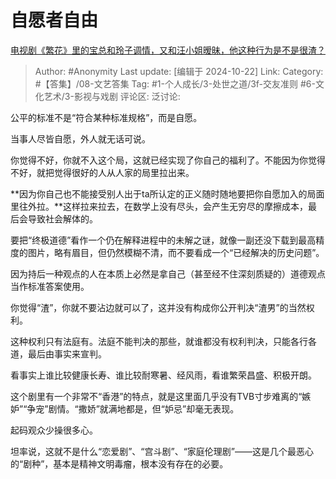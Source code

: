 # 自愿者自由
[电视剧《繁花》里的宝总和玲子调情，又和汪小姐暧昧，他这种行为是不是很渣？](https://www.zhihu.com/question/637249116/answer/3397872179)

> Author: #Anonymity
> Last update: [编辑于 2024-10-22]
> Link:
> Category: #【答集】/08-文艺答集 
> Tag: #1-个人成长/3-处世之道/3f-交友准则 #6-文化艺术/3-影视与戏剧 
> 评论区:
> 泛讨论:

公平的标准不是“符合某种标准规格”，而是自愿。

当事人尽皆自愿，外人就无话可说。

你觉得不好，你就不入这个局，这就已经实现了你自己的福利了。不能因为你觉得不好，就把觉得很好的人从人家的局里拉出来。

**因为你自己也不能接受别人出于ta所认定的正义随时随地要把你自愿加入的局面里往外拉。**这样拉来拉去，在数学上没有尽头，会产生无穷尽的摩擦成本，最后会导致社会解体的。

要把“终极道德”看作一个仍在解释进程中的未解之谜，就像一副还没下载到最高精度的图片，略有眉目，但仍然模糊不清，而不要看成一个“已经解决的历史问题”。

因为持后一种观点的人在本质上必然是拿自己（甚至经不住深刻质疑的）道德观点当作标准答案使用。

你觉得“渣”，你就不要沾边就可以了，这并没有构成你公开判决“渣男”的当然权利。

这种权利只有法庭有。法庭不能判决的那些，就谁都没有权利判决，只能各行各道，最后由事实来宣判。

看事实上谁比较健康长寿、谁比较耐寒暑、经风雨，看谁繁荣昌盛、积极开朗。

这个剧里有一个非常不“香港”的特点，就是这里面几乎没有TVB寸步难离的“嫉妒”“争宠”剧情。“撒娇”就满地都是，但“妒忌”却毫无表现。

起码观众少操很多心。

坦率说，这就不是什么“恋爱剧”、“宫斗剧”、“家庭伦理剧”——这是几个最恶心的“剧种”，基本是精神文明毒瘤，根本没有存在的必要。